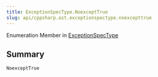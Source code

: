```yaml
---
title: ExceptionSpecType.NoexceptTrue
slug: api/cppsharp.ast.exceptionspectype.noexcepttrue
---
```

Enumeration Member in [ExceptionSpecType](/api/cppsharp/ast/exceptionspectype)

## Summary



```csharp
NoexceptTrue
```

